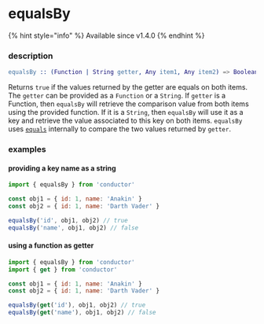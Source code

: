 # equalsBy

{% hint style="info" %}
Available since v1.4.0
{% endhint %}

### description

```erlang
equalsBy :: (Function | String getter, Any item1, Any item2) => Boolean
```

Returns `true` if the values returned by the getter are equals on both items. The `getter` can be provided as a `Function` or a `String`. If `getter` is a Function, then `equalsBy` will retrieve the comparison value from both items using the provided function. If it is a `String`, then `equalsBy` will use it as a key and retrieve the value associated to this key on both items. `equalsBy` uses [`equals`](equals.md) internally to compare the two values returned by `getter`.

### examples

#### providing a key name as a string

```javascript
import { equalsBy } from 'conductor'

const obj1 = { id: 1, name: 'Anakin' }
const obj2 = { id: 1, name: 'Darth Vader' }

equalsBy('id', obj1, obj2) // true
equalsBy('name', obj1, obj2) // false
```

#### using a function as getter

```javascript
import { equalsBy } from 'conductor'
import { get } from 'conductor'

const obj1 = { id: 1, name: 'Anakin' }
const obj2 = { id: 1, name: 'Darth Vader' }

equalsBy(get('id'), obj1, obj2) // true
equalsBy(get('name'), obj1, obj2) // false
```

